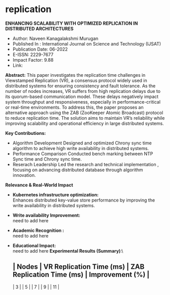 # replication

**ENHANCING SCALABILITY WITH OPTIMIZED REPLICATION IN DISTRIBUTED ARCHITECTURES**
* Author: Naveen Kanagalakshmi Murugan
* Published In : International Journal on Science and Technology (IJSAT)
* Publication Date: 06-2022
* E-ISSN: 2229-7677
* Impact Factor: 9.88
* Link:

**Abstract:**
This paper investigates the replication time challenges in Viewstamped Replication (VR), a consensus protocol widely used in distributed systems for ensuring consistency and fault tolerance. As the number of nodes increases, VR suffers from high replication delays due to its quorum-based communication model. These delays negatively impact system throughput and responsiveness, especially in performance-critical or real-time environments. To address this, the paper proposes an alternative approach using the ZAB (ZooKeeper Atomic Broadcast) protocol to reduce replication time. The solution aims to maintain VR’s reliability while improving scalability and operational efficiency in large distributed systems.

**Key Contributions:**
* Algorithm Development
  Designed and optimized Chrony sync time algorithm to achieve high write availability in distributed systems.
* Performance Comparison
  Conducted bench marking between NTP Sync time and Chrony sync time.
* Reserach Leadership
  Led the research and technical implementation , focusing on advancing distributed database through algorithm innovation.

**Relevance & Real-World Impact**

* **Kubernetes infrastructure optimization:**\
    Enhances distributed key-value store performance by improving the write availability in distributed systems.
* **Write availability Improvement:** \
    need to add here
* **Academic Recognition :** \
    need to add here
* **Educational Impact:** \
    need to add here
**Experimental Results (Summary)**:\

  | Nodes | VR Replication Time (ms) | ZAB Replication Time (ms) | Improvement (%) |
  ----------------------------------------------------------------------------------
  | 3     |
  | 5     |
  | 7     |
  | 9     |
  | 11    | 
 
  
